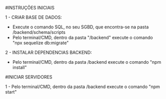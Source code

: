 #INSTRUÇÕES INICIAIS

1 - CRIAR BASE DE DADOS:

- Execute o comando SQL, no seu SGBD, que encontra-se na pasta /backend/schema/scripts
- Pelo terminal/CMD, dentro da pasta "/backend" execute o comando "npx sequelize db:migrate"

2 - INSTALAR DEPENDENCIAS BACKEND:

- Pelo terminal/CMD, dentro da pasta /backend execute o comando "npm install"

#INICIAR SERVIDORES

1 - Pelo terminal/CMD, dentro da pasta /backend execute o comando "npm start"
